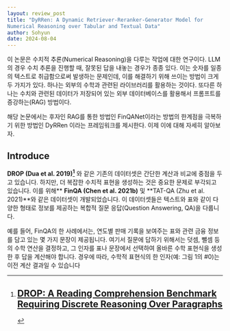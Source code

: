 ```yaml
---
layout: review_post
title: "DyRRen: A Dynamic Retriever-Reranker-Generator Model for
Numerical Reasoning over Tabular and Textual Data"
author: Sohyun
date: 2024-08-04
---
```



이 논문은 수치적 추론(Numerical Reasoning)을 다루는 작업에 대한 연구이다. LLM의 경우 수치 추론을 진행할 때, 잘못된 답을 내놓는 경우가 종종 있다. 이는 숫자를 일종의 텍스트로 취급함으로써 발생하는 문제인데, 이를 해결하기 위해 쓰이는 방법이 크게 두 가지가 있다. 하나는 외부의 수학과 관련된 라이브러리를 활용하는 것이다. 또다른 하나는 수치와 관련된 데이터가 저장되어 있는 외부 데이터베이스를 활용해서 프롬프트를 증강하는(RAG) 방법이다.

해당 논문에서는 후자인 RAG를 통한 방법인 FinQANet이라는 방법의 한계점을 극복하기 위한 방법인 DyRRen 이라는 프레임워크를 제시한다. 이제 이에 대해 자세히 알아보자.


## Introduce

**DROP (Dua et al. 2019)[^1]** 와 같은 기존의 데이터셋은 간단한 계산과 비교에 중점을 두고 있습니다. 하지만, 더 복잡한 수치적 표현을 생성하는 것은 중요한 문제로 부각되고 있습니다. 이를 위해** **FinQA (Chen et al. 2021b)** 및 **TAT-QA (Zhu et al. 2021)**와 같은 데이터셋이 개발되었습니다. 이 데이터셋들은 텍스트와 표와 같이 다양한 형태로 정보를 제공하는 복합적 질문 응답(Question Answering, QA)을 다룹니다.

예를 들어, FinQA의 한 사례에서는, 연도별 판매 기록을 보여주는 표와 관련 금융 정보를 담고 있는 몇 가지 문장이 제공됩니다. 여기서 질문에 답하기 위해서는 덧셈, 뺄셈 등의 수학 연산을 결정하고, 그 인자를 표나 문장에서 선택하여 올바른 수학 표현식을 생성한 후 답을 계산해야 합니다. 경우에 따라, 수학적 표현식의 한 인자(예: 그림 1의 #0)는 이전 계산 결과일 수 있습니다

[^1]: ## [DROP: A Reading Comprehension Benchmark Requiring Discrete Reasoning Over Paragraphs](https://aclanthology.org/N19-1246.pdf)
<!--stackedit_data:
eyJoaXN0b3J5IjpbNjkxNTkxMzI0LDI1MzEyNjg1OSwtMzg0NT
E2ODA3LC0xNDgzMzYzNDM4LC0xNTM5NDc5NzUyLC03NzA0NDQy
NzAsMTYxNzU5NjkzNF19
-->